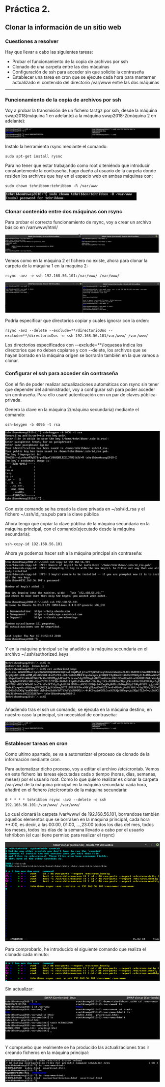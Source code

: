 # Práctica 2.

## Clonar la información de un sitio web

### Cuestiones a resolver

Hay que llevar a cabo las siguientes tareas:

 - Probar el funcionamiento de la copia de archivos por ssh
 - Clonado de una carpeta entre las dos máquinas
 - Configuración de ssh para acceder sin que solicite la contraseña
 - Establecer una tarea en cron que se ejecute cada hora para manterner actualizado el contenido del directorio /var/www entre las dos máquinas

*************************

### Funcionamiento de la copia de archivos por ssh

Voy a probar la transmisión de un fichero tar.tgz por ssh, desde la máquina swap2018(máquina 1 en adelante) a la máquina swap2018-2(máquina 2 en adelante):

![imagen](https://github.com/TehRibbon/SWAP/blob/master/Practica2/Capturas/comandossh.png)

Instalo la herramienta rsync mediante el comando:

`sudo apt-get install rysnc`

Para no tener que estar trabajando como root o teniéndo que introducir constantemente la contraseña, hago dueño al usuario de la carpeta donde residen los archivos que hay en el espacio web en ambas máquinas con:

`sudo chown tehribbon:tehribbon -R /var/www`

![imagen](https://github.com/TehRibbon/SWAP/blob/master/Practica2/Capturas/chown.png)

### Clonar contenido entre dos máquinas con rsync

Para probar el correcto funcionamiento de rsync, voy a crear un archivo básico en /var/www/html/

![imagen](https://github.com/TehRibbon/SWAP/blob/master/Practica2/Capturas/rsync1.png)

Vemos como en la máquina 2 el fichero no existe, ahora para clonar la carpeta de la máquina 1 en la maquina 2:

`rsync -avz -e ssh 192.168.56.101:/var/www/ /var/www/`

![imagen](https://github.com/TehRibbon/SWAP/blob/master/Practica2/Capturas/rsync2.png)

Podría especificar que directorios copiar y cuales ignorar con la orden:

`rsync -avz --delete --exclude=**/directorioUno --exclude=**/directorioDos -e ssh 192.168.56.101/var/www/ /var/www/`

Los directorios especificados con --exclude=**/loquesea indica los directorios que no deben copiarse y con --delete, los archivos que se hayan borrado en la máquina origen se borrarán también en la que vamos a clonar.

### Configurar el ssh para acceder sin contraseña

Con el fin de poder realizar actualizaciones automáticas con rsync sin tener que depender del administrador, voy a configurar ssh para poder acceder sin contraseña. Para ello usaré autenticación con un par de claves pública-privada.

Genero la clave en la máquina 2(máquina secundaria) mediante el comando:

`ssh-keygen -b 4096 -t rsa`

![imagen](https://github.com/TehRibbon/SWAP/blob/master/Practica2/Capturas/clavesecundaria.png)

Con este comando se ha creado la clave privada en ~/ssh/id_rsa y el fichero ~/.ssh/id_rsa.pub para la clave pública

Ahora tengo que copiar la clave pública de la máquina secundaria en la máquina principal, con el comando(ejecutado desde la máquina secundaria):

`ssh-copy-id 192.168.56.101`

Ahora ya podemos hacer ssh a la máquina principal sin contraseña:

![imagen](https://github.com/TehRibbon/SWAP/blob/master/Practica2/Capturas/sshlogin.png)

Y en la máquina principal se ha añadido a la máquina secundaria en el archivo ~/.ssh/authorized_keys

![imagen](https://github.com/TehRibbon/SWAP/blob/master/Practica2/Capturas/authorized_keys.png)

Añadiendo tras el ssh un comando, se ejecuta en la máquina destino, en nuestro caso la principal, sin necesidad de contraseña:

![imagen](https://github.com/TehRibbon/SWAP/blob/master/Practica2/Capturas/comandossh.png)

### Establecer tareas en cron

Como ultimo apartado, se va a automatizar el proceso de clonado de la información mediante cron.

Para automatizar dicho proceso, voy a editar el archivo /etc/crontab.
Vemos en este fichero las tareas ejecutadas cada x tiempo (horas, dias, semanas, meses) por el usuario root. Como lo que quiero realizar es clonar la carpeta /var/ww/ de la máquina principal en la máquina secundaria cada hora, añadiré en el fichero /etc/crontab de la máquina secundaria:

`0 * * * * tehribbon rsync -avz --delete -e ssh 192.168.56.101:/var/www/ /var/www/ `

Lo cual clonará la carpeta /var/www/ de 192.168.56.101, borrandose también aquellos elementos que se borrasen en la máquina principal, cada hora **:00, es decir, a las 00:00, 01:00, ...,23:00 todos los días del mes, todos los meses, todos los días de la semana llevado a cabo por el usuario tehribbon (el cual tiene permiso para realizar el rsync) 

![imagen](https://github.com/TehRibbon/SWAP/blob/master/Practica2/Capturas/cron.png)

Para comprobarlo, he introducido el siguiente comando que realiza el clonado cada minuto:

![imagen](https://github.com/TehRibbon/SWAP/blob/master/Practica2/Capturas/cronttabminutos.png)

Sin actualizar:

![imagen](https://github.com/TehRibbon/SWAP/blob/master/Practica2/Capturas/sinactualizar.png)

Y compruebo que realmente se ha producido las actualizaciones tras ir creando ficheros en la máquina principal:

![imagen](https://github.com/TehRibbon/SWAP/blob/master/Practica2/Capturas/actualizaciones.png)

